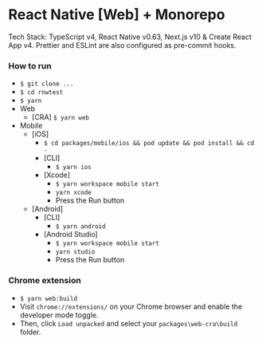 # React Native [Web] + Monorepo

Tech Stack: TypeScript v4, React Native v0.63, Next.js v10 & Create React App v4.
Prettier and ESLint are also configured as pre-commit hooks.

### How to run

- `$ git clone ...`
- `$ cd rnwtest`
- `$ yarn`
- Web
  - [CRA] `$ yarn web`
- Mobile
  - [iOS]
    - `$ cd packages/mobile/ios && pod update && pod install && cd -`
    - [CLI]
      - `$ yarn ios`
    - [Xcode]
      - `$ yarn workspace mobile start`
      - `yarn xcode`
      - Press the Run button
  - [Android]
    - [CLI]
      - `$ yarn android`
    - [Android Studio]
      - `$ yarn workspace mobile start`
      - `yarn studio`
      - Press the Run button

### Chrome extension

- `$ yarn web:build`
- Visit `chrome://extensions/` on your Chrome browser and enable the developer mode toggle.
- Then, click `Load unpacked` and select your `packages\web-cra\build` folder.

